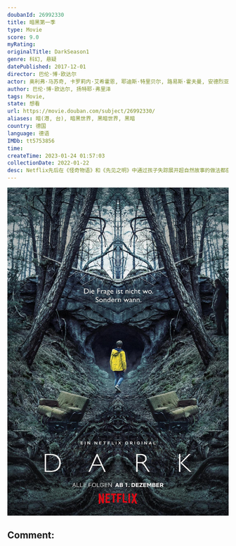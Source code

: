 ```yaml
---
doubanId: 26992330
title: 暗黑第一季
type: Movie
score: 9.0
myRating: 
originalTitle: DarkSeason1
genre: 科幻, 悬疑
datePublished: 2017-12-01
director: 巴伦·博·欧达尔
actor: 奥利弗·马苏奇, 卡罗莉内·艾希霍恩, 耶迪斯·特里贝尔, 路易斯·霍夫曼, 安德烈亚斯·皮特斯柯曼, 塔蒂娅·赛布特, 内尔·特雷波斯, 安吉拉·温科勒, 彼得·施耐德, 玛雅·舍内, 斯蒂芬·坎普沃斯, 黛博拉·考夫曼, 达恩·伦纳德·利布伦茨, 丽莎·维卡里, 保罗·勒克斯, 赫尔曼·拜尔, 莫里茨·杰恩, 沃尔特·克雷耶, 克里斯蒂安·斯泰尔, 利奥波德·霍尔农, 克里斯蒂安·佩措尔德, 安妮·拉特, 莉迪亚·马基德斯, 安婕·特拉乌, 吉娜·斯蒂比茨, 马克·瓦斯科, 安纳托·陶布曼, 汤姆·菲利普, 克里斯蒂安·库钦布奇, 亨宁·佩克, 塔玛尔佩尔采克, 贝拉·加博·伦兹, 维科·缪克, 卡洛塔·凡·法尔肯海因, 朱莉卡·詹金斯, 伊娃·玛丽亚·约斯特
author: 巴伦·博·欧达尔, 扬特耶·弗里泽
tags: Movie, 
state: 想看
url: https://movie.douban.com/subject/26992330/
aliases: 暗(港, 台), 暗黑世界, 黑暗世界, 黑暗
country: 德国
language: 德语
IMDb: tt5753856
time: 
createTime: 2023-01-24 01:57:03
collectionDate: 2022-01-22
desc: Netflix先后在《怪奇物语》和《先见之明》中通过孩子失踪展开超自然故事的做法都获得了成功，现在，它打算继续复制这种模式。《暗黑》讲述了一个超自然力量的家庭传奇故事。故事设置在今天的一个德国小镇，...
---
```


![image](assets/p2547271088.jpg)

Comment: 
---

